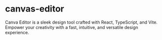 # canvas-editor
Canva Editor is a sleek design tool crafted with React, TypeScript, and Vite. Empower your creativity with a fast, intuitive, and versatile design experience.
